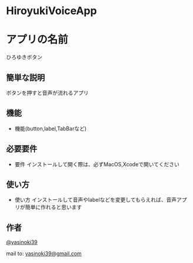 # HiroyukiVoiceApp

# アプリの名前
 ひろゆきボタン
 
## 簡単な説明
 ボタンを押すと音声が流れるアプリ

## 機能
 
- 機能(button,label,TabBarなど)
 
## 必要要件
 
- 要件 インストールして開く際は、必ずMacOS,Xcodeで開いてください
 
## 使い方
 
- 使い方 インストールして音声やlabelなどを変更してもらえれば、音声アプリが簡単に作れると思います
 
## 作者
 
[@yasinoki39](https://twitter.com/yasinoki39)

mail to: yasinoki39@gmail.com
 
